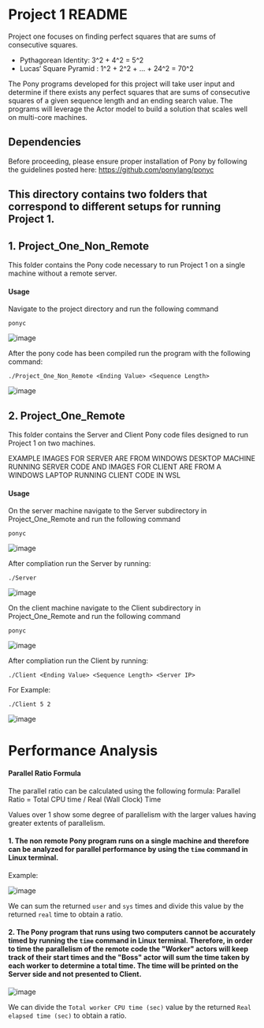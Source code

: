 # Project 1 README
Project one focuses on finding perfect squares that are sums of consecutive
squares. 
* Pythagorean Identity: 3^2 + 4^2 = 5^2
* Lucas‘ Square Pyramid : 1^2 + 2^2 + ... + 24^2 = 70^2

The Pony programs developed for this project will take user input and determine if there exists any perfect squares that are sums of consecutive squares of a given sequence length and an ending search value. The programs will leverage the Actor model to build a solution that scales well on multi-core machines. 


## Dependencies
Before proceeding, please ensure proper installation of Pony by following the guidelines posted here: https://github.com/ponylang/ponyc

## This directory contains two folders that correspond to different setups for running Project 1.
## 1. Project_One_Non_Remote
This folder contains the Pony code necessary to run Project 1 on a single machine without a remote server.
#### Usage
Navigate to the project directory and run the following command
```
ponyc
```

![image](https://github.com/user-attachments/assets/96939a11-a15e-4c58-92ee-f94f49dc9b0a)


After the pony code has been compiled run the program with the following command:
```
./Project_One_Non_Remote <Ending Value> <Sequence Length>
```

![image](https://github.com/user-attachments/assets/22870936-5b13-43ba-855a-d1e772e55e12)



## 2. Project_One_Remote
This folder contains the Server and Client Pony code files designed to run Project 1 on two machines.

EXAMPLE IMAGES FOR SERVER ARE FROM WINDOWS DESKTOP MACHINE RUNNING SERVER CODE AND IMAGES FOR CLIENT ARE FROM A WINDOWS LAPTOP RUNNING CLIENT CODE IN WSL
#### Usage
On the server machine navigate to the Server subdirectory in Project_One_Remote and run the following command
```
ponyc
```

![image](https://github.com/user-attachments/assets/c473d602-9e5b-4ff2-8820-bd5dc3f3e378)


After compliation run the Server by running:
```
./Server
```

![image](https://github.com/user-attachments/assets/fccd1a04-d155-40af-805c-093b09dbc260)


On the client machine navigate to the Client subdirectory in Project_One_Remote and run the following command
```
ponyc
```

![image](https://github.com/user-attachments/assets/142cc3af-5273-4f9d-bb01-aef3e476c279)


After compliation run the Client by running:
```
./Client <Ending Value> <Sequence Length> <Server IP>
```
For Example:
```
./Client 5 2
```

![image](https://github.com/user-attachments/assets/4bb8f9b1-9e0f-49c5-b6a8-16ab15efc221)



# Performance Analysis
#### Parallel Ratio Formula
The parallel ratio can be calculated using the following formula:
Parallel Ratio = Total CPU time / Real (Wall Clock) Time​

Values over 1 show some degree of parallelism with the larger values having greater extents of parallelism. 

#### 1. The non remote Pony program runs on a single machine and therefore can be analyzed for parallel performance by using the ```time``` command in Linux terminal.
Example:

![image](https://github.com/user-attachments/assets/79bd3f18-ebb0-4e15-a05f-8b49a6c9abcd)

We can sum the returned ```user``` and ```sys``` times and divide this value by the returned ```real``` time to obtain a ratio.

#### 2. The Pony program that runs using two computers cannot be accurately timed by running the ```time``` command in Linux terminal. Therefore, in order to time the parallelism of the remote code the "Worker" actors will keep track of their start times and the "Boss" actor will sum the time taken by each worker to determine a total time. The time will be printed on the Server side and not presented to Client.

![image](https://github.com/user-attachments/assets/35ff838a-c595-451f-9c02-ab7712b3287c)

We can divide the ```Total worker CPU time (sec)``` value by the returned ```Real elapsed time (sec)``` to obtain a ratio.
